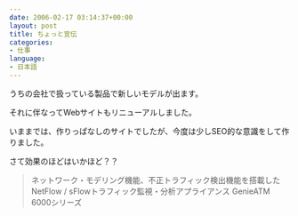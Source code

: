 ```yaml
---
date: 2006-02-17 03:14:37+00:00
layout: post
title: ちょっと宣伝
categories:
- 仕事
language:
- 日本語
---
```


うちの会社で扱っている製品で新しいモデルが出ます。

それに伴なってWebサイトもリニューアルしました。

いままでは、作りっぱなしのサイトでしたが、今度は少しSEO的な意識をして作りました。

さて効果のほどはいかほど？？


<blockquote>ネットワーク・モデリング機能、不正トラフィック検出機能を搭載したNetFlow / sFlowトラフィック監視・分析アプライアンス GenieATM 6000シリーズ</blockquote>
